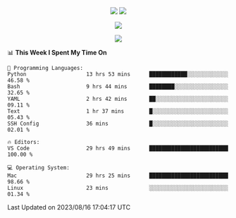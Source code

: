 <div align="center"> 
  <img src="http://img.shields.io/badge/Profile%20Views-297-blue" />
  <img src="http://img.shields.io/badge/Code%20Time-75%20hrs%2049%20mins-blue" />
</div>

<p/>

<div align="center">
    <img align="center" src="https://github-contribution-stats.vercel.app/api/?username=swimingkim" />
</div>

<p/>

<div align="center">
    <img align="center" src="http://github-profile-summary-cards.vercel.app/api/cards/profile-details?username=swimingkim&theme=nord_bright" />
</div>

<p/>

<!--START_SECTION:waka-->
📊 **This Week I Spent My Time On** 

```text
💬 Programming Languages: 
Python                   13 hrs 53 mins      ████████████░░░░░░░░░░░░░   46.58 % 
Bash                     9 hrs 44 mins       ████████░░░░░░░░░░░░░░░░░   32.65 % 
YAML                     2 hrs 42 mins       ██░░░░░░░░░░░░░░░░░░░░░░░   09.11 % 
Text                     1 hr 37 mins        █░░░░░░░░░░░░░░░░░░░░░░░░   05.43 % 
SSH Config               36 mins             █░░░░░░░░░░░░░░░░░░░░░░░░   02.01 % 

🔥 Editors: 
VS Code                  29 hrs 49 mins      █████████████████████████   100.00 % 

💻 Operating System: 
Mac                      29 hrs 25 mins      █████████████████████████   98.66 % 
Linux                    23 mins             ░░░░░░░░░░░░░░░░░░░░░░░░░   01.34 % 
```


 Last Updated on 2023/08/16 17:04:17 UTC
<!--END_SECTION:waka-->


<!--
**SwimingKim/SwimingKim** is a ✨ _special_ ✨ repository because its `README.md` (this file) appears on your GitHub profile.

Here are some ideas to get you started:

- 🔭 I’m currently working on ...
- 🌱 I’m currently learning ...
- 👯 I’m looking to collaborate on ...
- 🤔 I’m looking for help with ...
- 💬 Ask me about ...
- 📫 How to reach me: ...
- 😄 Pronouns: ...
- ⚡ Fun fact: ...
-->
